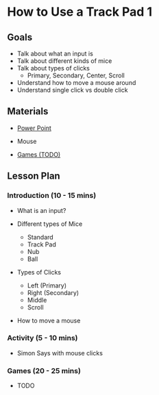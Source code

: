 # How to Use a Track Pad 1

## Goals

* Talk about what an input is
* Talk about different kinds of mice
* Talk about types of clicks
  * Primary, Secondary, Center, Scroll
* Understand how to move a mouse around
* Understand single click vs double click

## Materials

* [Power Point](https://docs.google.com/presentation/d/1_Cuf3EEXpZULXkQKlY8ovDnbTkksH1VgWqCoDMwKU5A/edit#slide=id.p)

* Mouse

* [Games (TODO)]()

## Lesson Plan

### Introduction (10 - 15 mins)

* What is an input?

* Different types of Mice 
  * Standard
  * Track Pad
  * Nub
  * Ball

* Types of Clicks
  * Left (Primary)
  * Right (Secondary)
  * Middle
  * Scroll

* How to move a mouse

### Activity (5 - 10 mins)

* Simon Says with mouse clicks


### Games (20 - 25 mins)

* TODO
